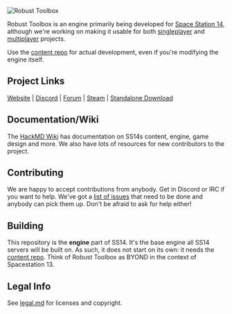 ![Robust Toolbox](https://raw.githubusercontent.com/space-wizards/asset-dump/3dd3078e49e3a7e06709a6e0fc6e3223d8d44ca2/robust.png)

Robust Toolbox is an engine primarily being developed for [Space Station 14](https://github.com/space-wizards/space-station-14), although we're working on making it usable for both [singleplayer](https://github.com/space-wizards/RobustToolboxTemplateSingleplayer) and [multiplayer](https://github.com/space-wizards/RobustToolboxTemplate) projects.

Use the [content repo](https://github.com/space-wizards/space-station-14) for actual development, even if you're modifying the engine itself.

## Project Links

[Website](https://spacestation14.io/) | [Discord](https://discord.gg/t2jac3p) | [Forum](https://forum.spacestation14.io/) | [Steam](https://store.steampowered.com/app/1255460/Space_Station_14/) | [Standalone Download](https://spacestation14.io/about/nightlies/)

## Documentation/Wiki

The [HackMD Wiki](https://hackmd.io/@ss14/docs/wiki) has documentation on SS14s content, engine, game design and more. We also have lots of resources for new contributors to the project.

## Contributing

We are happy to accept contributions from anybody. Get in Discord or IRC if you want to help. We've got a [list of issues](https://github.com/space-wizards/RobustToolbox/issues) that need to be done and anybody can pick them up. Don't be afraid to ask for help either!

## Building

This repository is the **engine** part of SS14. It's the base engine all SS14 servers will be built on. As such, it does not start on its own: it needs the [content repo](https://github.com/space-wizards/space-station-14). Think of Robust Toolbox as BYOND in the context of Spacestation 13.

## Legal Info

See [legal.md](https://github.com/space-wizards/RobustToolbox/blob/master/legal.md) for licenses and copyright.
